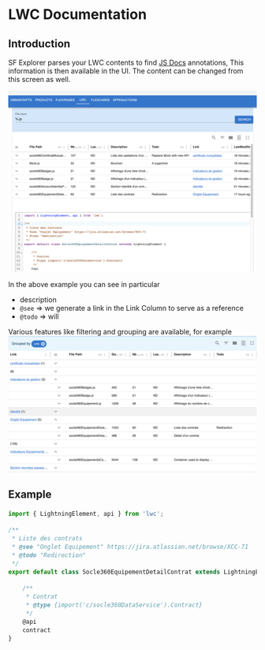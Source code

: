# LWC Documentation

## Introduction
SF Explorer parses your LWC contents to find [JS Docs](https://jsdoc.app/) annotations, 
This information is then available in the UI. The content can be changed from this screen as well.

![principles](./lwc.png)

In the above example you can see in particular
- description
- `@see` => we generate a link in the Link Column to serve as a reference
- `@todo` => will 

Various features like filtering and grouping are available, for example
![principles](./grouping.png)


## Example

```js
import { LightningElement, api } from 'lwc';

/**
 * Liste des contrats
 * @see "Onglet Equipement" https://jira.atlassian.net/browse/XCC-71
 * @todo "Redirection"
 */
export default class Socle360EquipementDetailContrat extends LightningElement {

    /**
     * Contrat 
     * @type {import('c/socle360DataService').Contract}
     */
    @api
    contract
}
```

##
